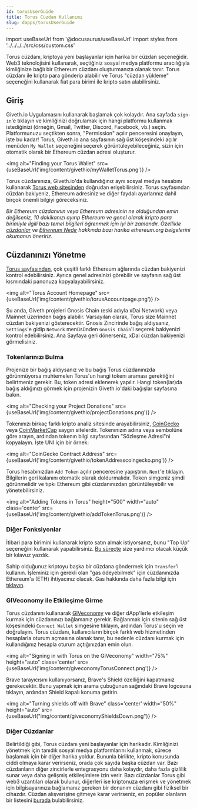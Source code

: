 ```yaml
---
id: torusUserGuide
title: Torus Cüzdan Kullanımı
slug: dapps/torusUserGuide
---
```

import useBaseUrl from '@docusaurus/useBaseUrl'
import styles from '../../../../src/css/custom.css'

Torus cüzdanı, kriptoya yeni başlayanlar için harika bir cüzdan seçeneğidir. Web3 teknolojisini kullanarak, seçtiğiniz sosyal medya platformu aracılığıyla kimliğinize bağlı bir Ethereum cüzdanı oluşturmanıza olanak tanır. Torus cüzdanı ile kripto para gönderip alabilir ve Torus "cüzdan yükleme" seçeneğini kullanarak fiat para birimi ile kripto satın alabilirsiniz.

## Giriş

Giveth.io Uygulamasını kullanarak başlamak çok kolaydır. Ana sayfada `sign-in`'e tıklayın ve kimliğinizi doğrulamak için hangi platformu kullanmak istediğinizi (örneğin, Gmail, Twitter, Discord, Facebook, vb.) seçin. Platformunuzu seçtikten sonra, "Permission" açılır penceresini onaylayın, işte bu kadar! Torus, Giveth.io ana sayfasının sağ üst köşesindeki açılır menüden `My Wallet` seçeneğini seçerek görüntüleyebileceğiniz, sizin için otomatik olarak bir Ethereum cüzdan adresi oluşturur.

<img alt="Finding your Torus Wallet" src={useBaseUrl('img/content/givethio/myWalletTorus.png')} />

Torus cüzdanınıza, Giveth.io'da kullandığınız aynı sosyal medya hesabını kullanarak [Torus web sitesinden](https://app.tor.us/) doğrudan erişebilirsiniz. Torus sayfasından cüzdan bakiyeniz, Ethereum adresiniz ve diğer faydalı ayarlarınız dahil birçok önemli bilgiyi göreceksiniz.

*Bir Ethereum cüzdanının veya Ethereum adresinin ne olduğundan emin değilseniz, 10 dakikanızı ayırıp Ethereum ve genel olarak kripto para birimiyle ilgili bazı temel bilgileri öğrenmek için iyi bir zamandır. Özellikle [cüzdanlar](https://ethereum.org/en/wallets/) ve [Ethereum Nedir](https://ethereum.org/en/what-is-ethereum/) hakkında bazı harika ethereum.org belgelerini okumanızı öneririz.*

## Cüzdanınızı Yönetme
[Torus sayfasından](https://app.tor.us/), çok çeşitli farklı Ethereum ağlarında cüzdan bakiyenizi kontrol edebilirsiniz. Ayrıca genel adresinizi görebilir ve sayfanın sağ üst kısmındaki panonuza kopyalayabilirsiniz.

<img alt="Torus Account Homepage" src={useBaseUrl('img/content/givethio/torusAccountpage.png')} />

Şu anda, Giveth projeleri Gnosis Chain (eski adıyla xDai Network) veya Mainnet üzerinden bağış alabilir. Varsayılan olarak, Torus size Mainnet cüzdan bakiyenizi gösterecektir. Gnosis Zincirinde bağış aldıysanız, `Settings`'e gidip `Network` menüsünden `Gnosis Chain`'i seçerek bakiyenizi kontrol edebilirsiniz. Ana Sayfaya geri dönerseniz, xDai cüzdan bakiyenizi görmelisiniz.

### Tokenlarınızı Bulma
Projenize bir bağış aldıysanız ve bu bağış Torus cüzdanınızda görünmüyorsa muhtemelen Torus'un hangi tokenı araması gerektiğini belirtmeniz gerekir. Bu, token adresi eklenerek yapılır. Hangi token(lar)da bağış aldığınızı görmek için projenizin Giveth.io'daki bağışlar sayfasına bakın.

<img alt="Checking your Project Donations" src={useBaseUrl('img/content/givethio/projectDonations.png')} />

Tokenınızı birkaç farklı kripto analiz sitesinde arayabilirsiniz, [CoinGecko](https://www.coingecko.com/en) veya [CoinMarketCap](https://coinmarketcap.com/) saygın sitelerdir. Tokenınızın adına veya sembolüne göre arayın, ardından tokenın bilgi sayfasından "Sözleşme Adresi"ni kopyalayın. İşte UNI için bir örnek:

<img alt="CoinGecko Contract Address" src={useBaseUrl('img/content/givethio/tokenAddresscoingecko.png')} />

Torus hesabınızdan `Add Token` açılır penceresine yapıştırın. `Next`'e tıklayın. Bilgilerin geri kalanını otomatik olarak doldurmalıdır. Token simgeniz şimdi görünmelidir ve tıpkı Ethereum gibi cüzdanınızdan görüntüleyebilir ve yönetebilirsiniz.

<img alt="Adding Tokens in Torus" height="500"  width="auto" class='center' src={useBaseUrl('img/content/givethio/addTokenTorus.png')} />

### Diğer Fonksiyonlar
İtibari para birimini kullanarak kripto satın almak istiyorsanız, bunu "Top Up" seçeneğini kullanarak yapabilirsiniz. [Bu süreçte](/tr/dapps/torusonramp) size yardımcı olacak küçük bir kılavuz yazdık.

Sahip olduğunuz kriptoyu başka bir cüzdana göndermek için `Transfer`'i kullanın. İşleminiz için gerekli olan "gas ödeyebilmek" için cüzdanınızda Ethereum'a (ETH) ihtiyacınız olacak. Gas hakkında daha fazla bilgi için [tıklayın](https://ethereum.org/en/developers/docs/gas/).

### GIVeconomy ile Etkileşime Girme

Torus cüzdanını kullanarak [GIVeconomy](https://giveth.io/) ve diğer dApp'lerle etkileşim kurmak için cüzdanınızı bağlamanız gerekir. Bağlanmak için sitenin sağ üst köşesindeki `Connect Wallet` simgesine tıklayın, ardından Torus'u seçin ve doğrulayın. Torus cüzdanı, kullanıcıların birçok farklı web hizmetinden hesaplarla oturum açmasına olanak tanır, bu nedenle cüzdanı kurmak için kullandığınız hesapla oturum açtığınızdan emin olun.

<img alt="Signing in with Torus on the GIVeconomy" width="75%" height="auto" class='center' src={useBaseUrl('img/content/giveconomyTorusConnect.png')} />

Brave tarayıcısını kullanıyorsanız, Brave's Shield özelliğini kapatmanız gerekecektir. Bunu yapmak için arama çubuğunun sağındaki Brave logosuna tıklayın, ardından Shield kapalı konuma getirin.

<img alt="Turning shields off with Brave" class='center'  width="50%" height="auto" src={useBaseUrl("img/content/giveconomyShieldsDown.png")} />

### Diğer Cüzdanlar
Belirtildiği gibi, Torus cüzdanı yeni başlayanlar için harikadır. Kimliğinizi yönetmek için tanıdık sosyal medya platformlarını kullanmak, sürece başlamak için bir diğer harika yoldur. Bununla birlikte, kripto konusunda ciddi olmaya karar verirseniz, orada çok sayıda başka cüzdan var. Bazı cüzdanların diğer zincirlerle entegrasyonu daha kolaydır, daha fazla gizlilik sunar veya daha gelişmiş etkileşimlere izin verir. Bazı cüzdanlar Torus gibi web3 uzantıları olarak bulunur, diğerleri ise kriptonuza erişmek ve yönetmek için bilgisayarınıza bağlamanız gereken bir donanım cüzdanı gibi fiziksel bir cihazdır. Cüzdan alışverişine gitmeye karar verirseniz, en popüler olanların bir listesini [burada](https://ethereum.org/en/wallets/find-wallet/) bulabilirsiniz.